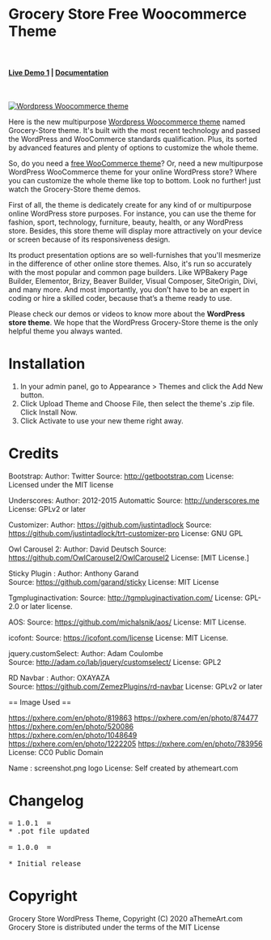Grocery Store Free Woocommerce Theme 
========================================

<br/>
<h4><a href="https://athemeart.com/demo/grocery-store/" target="_blank">Live Demo 1</a>  |   
<a href="https://athemeart.com/docs/wordpress-woocommerce-theme-docs/" target="_blank">Documentation</a> </h4>
<br/>

<a href="https://athemeart.com/downloads/grocerystore-wordpress-woocommerce-theme/" target="_blank"><img src="https://athemeart.com/wp-content/uploads/edd/2020/09/grocery-store-free-woocommerce-theme.jpg" alt="Wordpress Woocommerce theme"></a>

Here is the new multipurpose <a href="https://athemeart.com/downloads/grocerystore-wordpress-woocommerce-theme/" target="_blank">Wordpress Woocommerce theme</a> named Grocery-Store theme. It's built with the most recent technology and passed the WordPress and WooCommerce standards qualification. Plus, its sorted by advanced features and plenty of options to customize the whole theme.

So, do you need a <a href="https://athemeart.com/downloads/grocery-store-free-woocommerce-theme/" target="_blank">free WooCommerce theme</a>? Or, need a new multipurpose WordPress WooCommerce theme for your online WordPress store? Where you can customize the whole theme like top to bottom. Look no further! just watch the Grocery-Store theme demos.

First of all, the theme is dedicately create for any kind of or multipurpose online WordPress store purposes. For instance, you can use the theme for fashion, sport, technology, furniture, beauty, health, or any WordPress store. Besides, this store theme will display more attractively on your device or screen because of its responsiveness design.

Its product presentation options are so well-furnishes that you'll mesmerize in the difference of other online store themes. Also, it's run so accurately with the most popular and common page builders. Like WPBakery Page Builder, Elementor, Brizy, Beaver Builder, Visual Composer, SiteOrigin, Divi, and many more. And most importantly, you don’t have to be an expert in coding or hire a skilled coder, because that’s a theme ready to use.

Please check our demos or videos to know more about the <strong>WordPress store theme</strong>. We hope that the WordPress Grocery-Store theme is the only helpful theme you always wanted.

Installation 
========================================
1. In your admin panel, go to Appearance > Themes and click the Add New button.
2. Click Upload Theme and Choose File, then select the theme's .zip file. Click Install Now.
3. Click Activate to use your new theme right away.

Credits 
========================================
Bootstrap:
Author: Twitter
Source: http://getbootstrap.com
License: Licensed under the MIT license

Underscores:
Author: 2012-2015 Automattic
Source: http://underscores.me
License: GPLv2 or later

Customizer:
Author: https://github.com/justintadlock
Source: https://github.com/justintadlock/trt-customizer-pro
License: GNU GPL

Owl Carousel 2:
Author: David Deutsch
Source: https://github.com/OwlCarousel2/OwlCarousel2
License: [MIT License.]

Sticky Plugin :
Author:  Anthony Garand    
Source: https://github.com/garand/sticky
License: MIT License

Tgmpluginactivation:
Source: http://tgmpluginactivation.com/
License: GPL-2.0 or later license.

AOS:
Source: https://github.com/michalsnik/aos/
License: MIT License.

icofont:
Source: https://icofont.com/license
License: MIT License.

jquery.customSelect:
Author:  Adam Coulombe    
Source: http://adam.co/lab/jquery/customselect/
License: GPL2

RD Navbar :
Author:  OXAYAZA    
Source: https://github.com/ZemezPlugins/rd-navbar
License: GPLv2 or later

== Image Used ==

https://pxhere.com/en/photo/819863
https://pxhere.com/en/photo/874477
https://pxhere.com/en/photo/520086
https://pxhere.com/en/photo/1048649
https://pxhere.com/en/photo/1222205
https://pxhere.com/en/photo/783956
License:  CC0 Public Domain 

Name : screenshot.png logo
License:  Self created by athemeart.com 


Changelog
========================================
<pre>
= 1.0.1  =
* .pot file updated

= 1.0.0  =

* Initial release
</pre>

Copyright
========================================
Grocery Store WordPress Theme, Copyright (C) 2020 aThemeArt.com
Grocery Store is distributed under the terms of the MIT License 